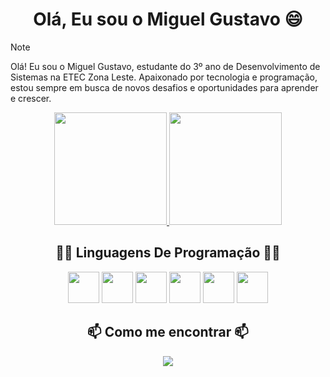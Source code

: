 <div align="center">
  <h1>Olá, Eu sou o Miguel Gustavo 😄</h1>
</div>

> [!NOTE]
> Olá! Eu sou o Miguel Gustavo, estudante do 3º ano de Desenvolvimento de Sistemas na ETEC Zona Leste. Apaixonado por tecnologia e programação, estou sempre em busca de novos desafios e oportunidades para aprender e crescer.

<div align="center">
  <a href="https://github.com/miguelgustavo583">
    <img height="180em" src="https://github-readme-stats.vercel.app/api?username=miguelgustavo583&show_icons=true&theme=tokyonight&include_all_commits=true&count_private=true"/>
    <img height="180em" src="https://github-readme-stats.vercel.app/api/top-langs/?username=miguelgustavo583&layout=compact&langs_count=6&theme=tokyonight"/>
  </a>
</div>

<div align="center">
  <h2>🧑‍💻 Linguagens De Programação 🧑‍💻</h2>
  <img width="50" src="https://img.icons8.com/?size=100&id=20909&format=png&color=000000">
  <img width="50" src="https://img.icons8.com/?size=100&id=21278&format=png&color=000000">
  <img width="50" src="https://img.icons8.com/?size=100&id=108784&format=png&color=000000">
  <img width="50" src="https://img.icons8.com/?size=100&id=13679&format=png&color=000000"> 
  <img width="50" src="https://img.icons8.com/?size=100&id=fAMVO_fuoOuC&format=png&color=000000"> 
  <img width="50" src="https://img.icons8.com/?size=100&id=ZoxjA0jZDdFZ&format=png&color=000000">                   
</div>

<div align="center">
  <h2>📫 Como me encontrar 📫</h2>
  <a href="https://www.linkedin.com/in/miguel-gustavo-08672b299" target="_blank">
    <img src="https://img.shields.io/badge/LinkedIn-0077B5?style=for-the-badge&logo=linkedin&logoColor=white">
  </a>
</div>
